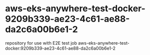 # aws-eks-anywhere-test-docker-9209b339-ae23-4c61-ae88-da2c6a00b6e1-2
repository for use with E2E test job aws-eks-anywhere-test-docker:9209b339-ae23-4c61-ae88-da2c6a00b6e1-2
